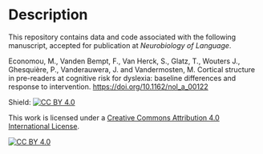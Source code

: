 # Description

This repository contains data and code associated with the following manuscript, accepted for publication at *Neurobiology of Language*.

Economou, M., Vanden Bempt, F., Van Herck, S., Glatz, T., Wouters J.,  Ghesquière, P., Vanderauwera, J. and Vandermosten, M. Cortical structure in pre-readers at cognitive risk for dyslexia: baseline differences and response to intervention. https://doi.org/10.1162/nol_a_00122

Shield: [![CC BY 4.0][cc-by-shield]][cc-by]

This work is licensed under a
[Creative Commons Attribution 4.0 International License][cc-by].

[![CC BY 4.0][cc-by-image]][cc-by]

[cc-by]: http://creativecommons.org/licenses/by/4.0/
[cc-by-image]: https://i.creativecommons.org/l/by/4.0/88x31.png
[cc-by-shield]: https://img.shields.io/badge/License-CC%20BY%204.0-lightgrey.svg
